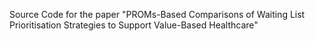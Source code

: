 Source Code for the paper "PROMs-Based Comparisons of Waiting List Prioritisation Strategies to Support Value-Based Healthcare"